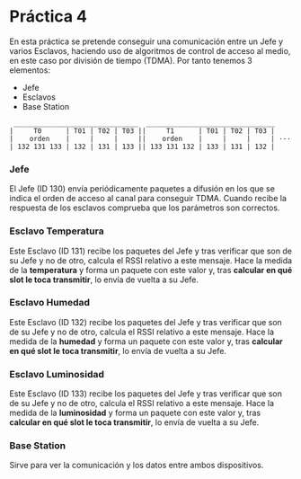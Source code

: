 # Práctica 4

En esta práctica se pretende conseguir una comunicación entre un Jefe y varios Esclavos, haciendo uso de algoritmos de control de acceso al medio, en este caso por división de tiempo (TDMA). Por tanto tenemos 3 elementos:
* Jefe
* Esclavos
* Base Station

```
 _______________________________  ________________________________
|     T0      | T01 | T02 | T03 ||     T1      | T01 | T02 | T03 |
|    orden    |     |     |     ||    orden    |     |     |     | ···
| 132 131 133 | 132 | 131 | 133 || 133 131 132 | 133 | 131 | 132 |
```

### Jefe
El Jefe (ID 130) envía periódicamente paquetes a difusión en los que se indica el orden de acceso al canal para conseguir TDMA. Cuando recibe la respuesta de los esclavos comprueba que los parámetros son correctos.

### Esclavo Temperatura
Este Esclavo (ID 131) recibe los paquetes del Jefe y tras verificar que son de su Jefe y no de otro, calcula el RSSI relativo a este mensaje. Hace la medida de la **temperatura** y forma un paquete con este valor y, tras **calcular en qué slot le toca transmitir**, lo envía de vuelta a su Jefe.

### Esclavo Humedad
Este Esclavo (ID 132) recibe los paquetes del Jefe y tras verificar que son de su Jefe y no de otro, calcula el RSSI relativo a este mensaje. Hace la medida de la **humedad** y forma un paquete con este valor y, tras **calcular en qué slot le toca transmitir**, lo envía de vuelta a su Jefe.

### Esclavo Luminosidad
Este Esclavo (ID 133) recibe los paquetes del Jefe y tras verificar que son de su Jefe y no de otro, calcula el RSSI relativo a este mensaje. Hace la medida de la **luminosidad** y forma un paquete con este valor y, tras **calcular en qué slot le toca transmitir**, lo envía de vuelta a su Jefe.

### Base Station
Sirve para ver la comunicación y los datos entre ambos dispositivos.
